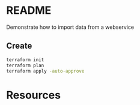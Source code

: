 # README
Demonstrate how to import data from a webservice

## Create 

```sh
terraform init
terraform plan
terraform apply -auto-approve
```

# Resources 
